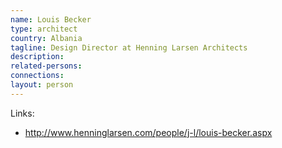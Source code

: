 ```yaml
---
name: Louis Becker
type: architect
country: Albania
tagline: Design Director at Henning Larsen Architects
description:
related-persons:
connections:
layout: person
---
```

Links:
* <http://www.henninglarsen.com/people/j-l/louis-becker.aspx>
